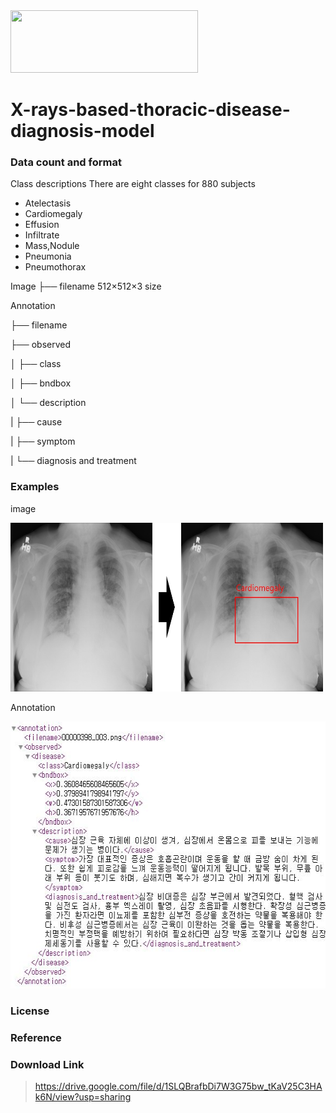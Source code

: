 <img src="http://xai.unist.ac.kr/static/img/logos/XAIC_logo.png" width="300" height="100">

# X-rays-based-thoracic-disease-diagnosis-model

### **Data count and format**
Class descriptions
There are eight classes for 880 subjects

* Atelectasis
* Cardiomegaly
* Effusion
* Infiltrate
* Mass,Nodule
* Pneumonia
* Pneumothorax

Image
├── filename 512×512×3 size

Annotation

├── filename

├── observed

│   ├── class

│   ├── bndbox

│   └── description

|       ├── cause

|       ├── symptom

|       └── diagnosis and treatment


### **Examples**

image

<img src="./figure_01.jpg" width="500" height="270">

Annotation

<img src="./xml.JPG" width="583" height="427"> 

### **License**
>  

### **Reference**
>   

### **Download Link**
> https://drive.google.com/file/d/1SLQBrafbDi7W3G75bw_tKaV25C3HAk6N/view?usp=sharing
